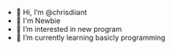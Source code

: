 - 👋 Hi, I’m @chrisdiiant
- 🌱 I'm Newbie
- 👀 I’m interested in new program
- 🌱 I’m currently learning basicly programming


<!---
chrisdiiant/chrisdiiant is a ✨ special ✨ repository because its `README.md` (this file) appears on your GitHub profile.
You can click the Preview link to take a look at your changes.
--->
